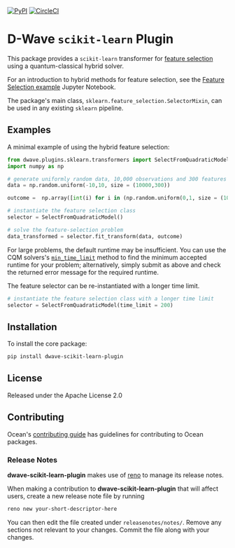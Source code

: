 [![PyPI](https://img.shields.io/pypi/v/dwave-scikit-learn-plugin.svg)](https://pypi.python.org/pypi/dwave-scikit-learn-plugin)
[![CircleCI](https://dl.circleci.com/status-badge/img/gh/dwavesystems/dwave-scikit-learn-plugin/tree/main.svg?style=svg)](https://dl.circleci.com/status-badge/redirect/gh/dwavesystems/dwave-scikit-learn-plugin)

# D-Wave `scikit-learn` Plugin

This package provides a `scikit-learn` transformer for 
[feature selection](https://en.wikipedia.org/wiki/Feature_selection) using a quantum-classical hybrid solver. 

For an introduction to hybrid methods for feature selection, see the [Feature Selection example](https://github.com/dwave-examples/feature-selection-notebook) Jupyter Notebook.

The package's main class, `sklearn.feature_selection.SelectorMixin`, can be used in any existing `sklearn` pipeline.

## Examples

A minimal example of using the hybrid feature selection: 

```python
from dwave.plugins.sklearn.transformers import SelectFromQuadraticModel
import numpy as np

# generate uniformly random data, 10,000 observations and 300 features 
data = np.random.uniform(-10,10, size = (10000,300))

outcome =  np.array([int(i) for i in (np.random.uniform(0,1, size = (10000,1)) > .5)])

# instantiate the feature selection class
selector = SelectFromQuadraticModel()

# solve the feature-selection problem 
data_transformed = selector.fit_transform(data, outcome)
```

For large problems, the default runtime may be insufficient. You can use the CQM solvers's 
[`min_time_limit`](https://docs.ocean.dwavesys.com/en/stable/docs_system/reference/generated/dwave.system.samplers.LeapHybridCQMSampler.min_time_limit.html)
method to find the minimum accepted runtime for your problem; alternatively, simply submit as above 
and check the returned error message for the required runtime. 

The feature selector can be re-instantiated with a longer time limit.

```python
# instantiate the feature selection class with a longer time limit 
selector = SelectFromQuadraticModel(time_limit = 200) 
```

## Installation

To install the core package:

```bash
pip install dwave-scikit-learn-plugin
```

## License

Released under the Apache License 2.0

## Contributing

Ocean's [contributing guide](https://docs.ocean.dwavesys.com/en/stable/contributing.html)
has guidelines for contributing to Ocean packages.

### Release Notes

**dwave-scikit-learn-plugin** makes use of [reno](https://docs.openstack.org/reno/) to manage its
release notes.

When making a contribution to **dwave-scikit-learn-plugin** that will affect users, create a new
release note file by running

```bash
reno new your-short-descriptor-here
```

You can then edit the file created under ``releasenotes/notes/``.
Remove any sections not relevant to your changes.
Commit the file along with your changes.
